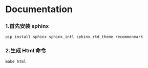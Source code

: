 # Documentation

### 1.首先安装 sphinx

```
pip install sphinx sphinx_intl sphinx_rtd_theme recommonmark
```

### 2.生成 Html 命令

```
make html
```
